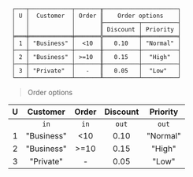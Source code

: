 ```text
 ┌───┬────────────┬───────╥─────────────────────┐
 │ U │  Customer  │ Order ║    Order options    │
 │   │            │       ╟──────────┬──────────┤
 │   │            │       ║ Discount │ Priority │
 ╞═══╪════════════╪═══════╬══════════╪══════════╡
 │ 1 │ "Business" │  <10  ║   0.10   │ "Normal" │
 ├───┼────────────┼───────╫──────────┼──────────┤
 │ 2 │ "Business" │ >=10  ║   0.15   │  "High"  │
 ├───┼────────────┼───────╫──────────┼──────────┤
 │ 3 │ "Private"  │   -   ║   0.05   │  "Low"   │
 └───┴────────────┴───────╨──────────┴──────────┘
```

> Order options

| U |  Customer  | Order | Discount | Priority |
|:-:|:----------:|:-----:|:--------:|:--------:|
|   |    `in`    | `in`  |  `out`   |  `out`   |
| 1 | "Business" |  <10  |   0.10   | "Normal" |
| 2 | "Business" | >=10  |   0.15   |  "High"  |
| 3 | "Private"  |   -   |   0.05   |  "Low"   |
